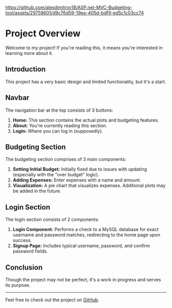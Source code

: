 


https://github.com/alexdimitrov18/ASP.net-MVC-Budgeting-tool/assets/29758601/d9c76d59-19ea-405d-bdf9-ed5c1c03cc74



# Project Overview

Welcome to my project! If you're reading this, it means you're interested in learning more about it.

## Introduction

This project has a very basic design and limited functionality, but it's a start.

## Navbar

The navigation bar at the top consists of 3 buttons:

1. **Home:** This section contains the actual plots and budgeting features.
2. **About:** You're currently reading this section.
3. **Login:** Where you can log in (supposedly).

## Budgeting Section

The budgeting section comprises of 3 main components:

1. **Setting Initial Budget:** Initially fixed due to issues with updating (especially with the "over budget" logic).
2. **Adding Expenses:** Enter expenses with a name and amount.
3. **Visualization:** A pie chart that visualizes expenses. Additional plots may be added in the future.

## Login Section

The login section consists of 2 components:

1. **Login Component:** Performs a check to a MySQL database for exact username and password matches, redirecting to the home page upon success.
2. **Signup Page:** Includes typical username, password, and confirm password fields.

## Conclusion

Though the project may not be perfect, it's a work in progress and serves its purpose.

---

Feel free to check out the project on [GitHub](https://github.com/alexdimitrov18/SecondAttempt).
